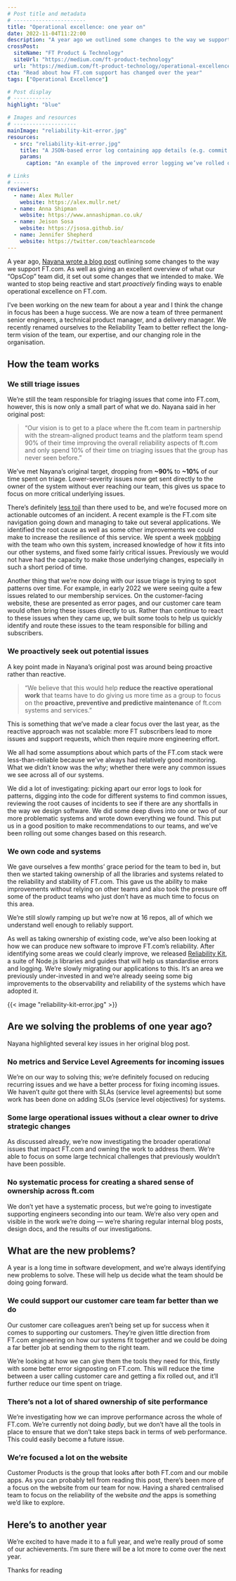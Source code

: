 ```yaml
---
# Post title and metadata
# -----------------------
title: "Operational excellence: one year on"
date: 2022-11-04T11:22:00
description: "A year ago we outlined some changes to the way we support FT.com. As well as giving an excellent overview of what our OpsCop team did, we set out some broad changes that we intended to make."
crossPost:
  siteName: "FT Product & Technology"
  siteUrl: "https://medium.com/ft-product-technology"
  url: "https://medium.com/ft-product-technology/operational-excellence-one-year-on-f1dccaf2f034"
cta: "Read about how FT.com support has changed over the year"
tags: ["Operational Excellence"]

# Post display
# ------------
highlight: "blue"

# Images and resources
# --------------------
mainImage: "reliability-kit-error.jpg"
resources:
  - src: "reliability-kit-error.jpg"
    title: "A JSON-based error log containing app details (e.g. commit hash, name, Node.js version) and error information (e.g. message, code, stack trace, and related systems)"
    params:
      caption: "An example of the improved error logging we’ve rolled out with Reliability Kit"

# Links
# -----
reviewers:
  - name: Alex Muller
    website: https://alex.mullr.net/
  - name: Anna Shipman
    website: https://www.annashipman.co.uk/
  - name: Jeison Sosa
    website: https://jsosa.github.io/
  - name: Jennifer Shepherd
    website: https://twitter.com/teachlearncode
---
```


A year ago, [Nayana wrote a blog post](https://medium.com/ft-product-technology/next-chapter-on-our-journey-to-achieve-and-maintain-operational-excellence-of-ft-com-7dd9c7871347) outlining some changes to the way we support FT.com. As well as giving an excellent overview of what our “OpsCop” team did, it set out some changes that we intended to make. We wanted to stop being reactive and start _proactively_ finding ways to enable operational excellence on FT.com.

I’ve been working on the new team for about a year and I think the change in focus has been a huge success. We are now a team of three permanent senior engineers, a technical product manager, and a delivery manager. We recently renamed ourselves to the Reliability Team to better reflect the long-term vision of the team, our expertise, and our changing role in the organisation.


## How the team works

### We still triage issues

We’re still the team responsible for triaging issues that come into FT.com, however, this is now only a small part of what we do. Nayana said in her original post:

> “Our vision is to get to a place where the ft.com team in partnership with the stream-aligned product teams and the platform team spend 90% of their time improving the overall reliability aspects of ft.com and only spend 10% of their time on triaging issues that the group has never seen before.”

We’ve met Nayana’s original target, dropping from **~90%** to **~10%** of our time spent on triage. Lower-severity issues now get sent directly to the owner of the system without ever reaching our team, this gives us space to focus on more critical underlying issues.

There’s definitely [less toil](https://sre.google/sre-book/eliminating-toil/) than there used to be, and we’re focused more on actionable outcomes of an incident. A recent example is the FT.com site navigation going down and managing to take out several applications. We identified the root cause as well as some other improvements we could make to increase the resilience of this service. We spent a week [mobbing](https://en.wikipedia.org/wiki/Mob_programming) with the team who own this system, increased knowledge of how it fits into our other systems, and fixed some fairly critical issues. Previously we would not have had the capacity to make those underlying changes, especially in such a short period of time.

Another thing that we’re now doing with our issue triage is trying to spot patterns over time. For example, in early 2022 we were seeing quite a few issues related to our membership services. On the customer-facing website, these are presented as error pages, and our customer care team would often bring these issues directly to us. Rather than continue to react to these issues when they came up, we built some tools to help us quickly identify and route these issues to the team responsible for billing and subscribers.

### We proactively seek out potential issues

A key point made in Nayana’s original post was around being proactive rather than reactive.

> “We believe that this would help **reduce the reactive operational work** that teams have to do giving us more time as a group to focus on the **proactive, preventive and predictive maintenance** of ft.com systems and services.”

This is something that we’ve made a clear focus over the last year, as the reactive approach was not scalable: more FT subscribers lead to more issues and support requests, which then require more engineering effort.

We all had some assumptions about which parts of the FT.com stack were less-than-reliable because we’ve always had relatively good monitoring. What we didn’t know was the _why_; whether there were any common issues we see across all of our systems.

We did a lot of investigating: picking apart our error logs to look for patterns, digging into the code for different systems to find common issues, reviewing the root causes of incidents to see if there are any shortfalls in the way we design software. We did some deep dives into one or two of our more problematic systems and wrote down everything we found. This put us in a good position to make recommendations to our teams, and we’ve been rolling out some changes based on this research.

### We own code and systems

We gave ourselves a few months’ grace period for the team to bed in, but then we started taking ownership of all the libraries and systems related to the reliability and stability of FT.com. This gave us the ability to make improvements without relying on other teams and also took the pressure off some of the product teams who just don’t have as much time to focus on this area.

We’re still slowly ramping up but we’re now at 16 repos, all of which we understand well enough to reliably support.

As well as taking ownership of existing code, we’ve also been looking at how we can produce new software to improve FT.com’s reliability. After identifying some areas we could clearly improve, we released [Reliability Kit](https://github.com/Financial-Times/dotcom-reliability-kit#readme), a suite of Node.js libraries and guides that will help us standardise errors and logging. We’re slowly migrating our applications to this. It’s an area we previously under-invested in and we’re already seeing some big improvements to the observability and reliability of the systems which have adopted it.

{{< image "reliability-kit-error.jpg" >}}

## Are we solving the problems of one year ago?

Nayana highlighted several key issues in her original blog post.

### No metrics and Service Level Agreements for incoming issues

We’re on our way to solving this; we’re definitely focused on reducing recurring issues and we have a better process for fixing incoming issues. We haven’t _quite_ got there with SLAs (service level agreements) but some work has been done on adding SLOs (service level objectives) for systems.

### Some large operational issues without a clear owner to drive strategic changes

As discussed already, we’re now investigating the broader operational issues that impact FT.com and owning the work to address them. We’re able to focus on some large technical challenges that previously wouldn’t have been possible.

### No systematic process for creating a shared sense of ownership across ft.com

We don’t yet have a systematic process, but we’re going to investigate supporting engineers seconding into our team. We’re also very open and visible in the work we’re doing — we’re sharing regular internal blog posts, design docs, and the results of our investigations.


## What are the new problems?

A year is a long time in software development, and we’re always identifying new problems to solve. These will help us decide what the team should be doing going forward.

### We could support our customer care team far better than we do

Our customer care colleagues aren’t being set up for success when it comes to supporting our customers. They’re given little direction from FT.com engineering on how our systems fit together and we could be doing a far better job at sending them to the right team.

We’re looking at how we can give them the tools they need for this, firstly with some better error signposting on FT.com. This will reduce the time between a user calling customer care and getting a fix rolled out, and it’ll further reduce our time spent on triage.

### There’s not a lot of shared ownership of site performance

We’re investigating how we can improve performance across the whole of FT.com. We’re currently not doing _badly_, but we don’t have all the tools in place to ensure that we don’t take steps back in terms of web performance. This could easily become a future issue.

### We’re focused a lot on the website

Customer Products is the group that looks after both FT.com and our mobile apps. As you can probably tell from reading this post, there’s been more of a focus on the website from our team for now. Having a shared centralised team to focus on the reliability of the website _and_ the apps is something we’d like to explore.


## Here’s to another year

We’re excited to have made it to a full year, and we’re really proud of some of our achievements. I’m sure there will be a lot more to come over the next year.

Thanks for reading
